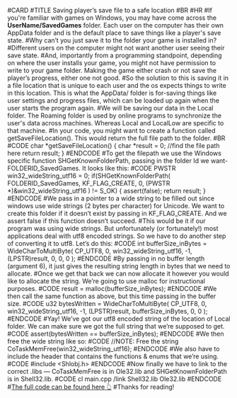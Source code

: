 #CARD
#TITLE Saving player’s save file to a safe location
#BR
#HR 
#If you're familiar with games on Windows, you may have come across the <b>UserName/SavedGames</b> folder. Each user on the computer has their own AppData folder and is the default place to save things like a player's save state.
#Why can’t you just save it to the folder your game is installed in?
#Different users on the computer might not want another user seeing their save state.
#And, importantly from a programming standpoint, depending on where the user installs your game, you might not have permission to write to your game folder. Making the game either crash or not save the player’s progress, either one not good.
#So the solution to this is saving it in a file location that is unique to each user and the os expects things to write in this location. This is what the AppData/ folder is for-saving things like user settings and progress files, which can be loaded up again when the user starts the program again.
#We will be saving our data in the Local folder. The Roaming folder is used by online programs to synchronize the user's data across machines. Whereas Local and LocalLow are specific to that machine.
#In your code, you might want to create a function called getSaveFileLocation(). This would return the full file path to the folder.
#BR
#CODE
char *getSaveFileLocation() {
  char *result = 0;
  //find the file path here
  return result;
}
#ENDCODE
#To get the filepath we use the Windows specific function SHGetKnownFolderPath, passing in the folder Id we want-FOLDERID_SavedGames. It looks like this:
#CODE
PWSTR  win32_wideString_utf16 = 0;
if(SHGetKnownFolderPath(
   FOLDERID_SavedGames,
   KF_FLAG_CREATE,
   0,
   (PWSTR *)&win32_wideString_utf16
 ) != S_OK) {
  assert(false);
  return result;
 }
#ENDCODE
#We pass in a pointer to a wide string to be filled out since windows use wide strings (2 bytes per character) for Unicode. We want to create this folder if it doesn’t exist by passing in KF_FLAG_CREATE. And we assert false if this function doesn’t succeed.
#This would be it if our program was using wide strings. But unfortunately (or fortunately!) most applications deal with utf8 encoded strings. So we have to do another step of converting it to utf8. Let’s do this:
#CODE
int bufferSize_inBytes = WideCharToMultiByte(
   CP_UTF8,
   0,
   win32_wideString_utf16,
   -1,
   (LPSTR)result, 
   0,
   0, 
   0
 );
 #ENDCODE
#By passing in no buffer length (argument 6), it just gives the resulting string length in bytes that we need to allocate.
#Once we get that back we can now allocate it however you would like to allocate the string. We’re going to use malloc for instructional purposes.
#CODE
result = malloc(bufferSize_inBytes);
#ENDCODE
#We then call the same function as above, but this time passing in the buffer size.
#CODE
u32 bytesWritten = WideCharToMultiByte(
   CP_UTF8,
   0,
   win32_wideString_utf16,
   -1,
   (LPSTR)result, 
   bufferSize_inBytes,
   0, 
   0
 );
 #ENDCODE
#Yay! We’ve got our utf8 encoded string of the location of Local folder.
We can make sure we got the full string that we’re supposed to get.
#CODE
assert(bytesWritten == bufferSize_inBytes);
#ENDCODE
#We then free the wide string like so:
#CODE
//NOTE: Free the string
 CoTaskMemFree(win32_wideString_utf16);
#ENDCODE
#We also have to include the header that contains the functions & enums that we’re using.
#CODE
#include <Shlobj.h>
#ENDCODE
#Now finally we have to link to the correct .libs — CoTaskMemFree is in Ole32.lib and SHGetKnownFolderPath is in Shell32.lib.
#CODE
cl main.cpp /link Shell32.lib Ole32.lib
#ENDCODE
#<a href='https://github.com/Olster1/windows_tutorials/blob/main/appData_local_function/main.cpp'>The full code can be found here 👆</a>
#Thanks for reading!